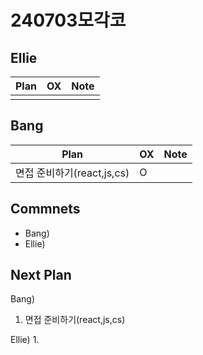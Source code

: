 # 240703모각코

## Ellie

| Plan                 | OX  | Note |
| -------------------- | --- | ---- |
|                      |     |      |

## Bang

| Plan                  | OX  | Note |
| --------------------- | --- | ---- |
| 면접 준비하기(react,js,cs)  |  O    |      |


## Commnets

- Bang)
- Ellie)

## Next Plan

Bang)
1. 면접 준비하기(react,js,cs) 

Ellie)
1. 

